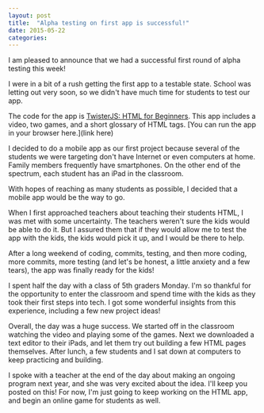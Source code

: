 ```yaml
---
layout: post
title:  "Alpha testing on first app is successful!"
date: 2015-05-22
categories:
---
```

I am pleased to announce that we had a successful first round of alpha testing this week!

I were in a bit of a rush getting the first app to a testable state. School was letting out very soon, so we didn't have much time for students to test our app.

The code for the app is [TwisterJS: HTML for Beginners](). This app includes a video, two games, and a short glossary of HTML tags. [You can run the app in your browser here.](link here)

I decided to do a mobile app as our first project because several of the students we were targeting don't have Internet or even computers at home. Family members frequently have smartphones. On the other end of the spectrum, each student has an iPad in the classroom.

With hopes of reaching as many students as possible, I decided that a mobile app would be the way to go.

When I first approached teachers about teaching their students HTML, I was met with some uncertainty. The teachers weren't sure the kids would be able to do it. But I assured them that if they would allow me to test the app with the kids, the kids would pick it up, and I would be there to help.

After a long weekend of coding, commits, testing, and then more coding, more commits, more testing (and let's be honest, a little anxiety and a few tears), the app was finally ready for the kids!

I spent half the day with a class of 5th graders Monday. I'm so thankful for the opportunity to enter the classroom and spend time with the kids as they took their first steps into tech. I got some wonderful insights from this experience, including a few new project ideas!

Overall, the day was a huge success. We started off in the classroom watching the video and playing some of the games. Next we downloaded a text editor to their iPads, and let them try out building a few HTML pages themselves. After lunch, a few students and I sat down at computers to keep practicing and building.

<!-- pictures here -->

I spoke with a teacher at the end of the day about making an ongoing program next year, and she was very excited about the idea. I'll keep you posted on this! For now, I'm just going to keep working on the HTML app, and begin an online game for students as well.
